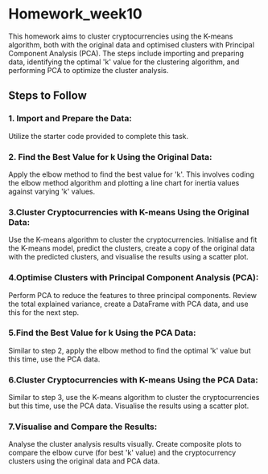 # Homework_week10

This homework aims to cluster cryptocurrencies using the K-means algorithm, both with the original data and optimised clusters with Principal Component Analysis (PCA). The steps include importing and preparing data, identifying the optimal 'k' value for the clustering algorithm, and performing PCA to optimize the cluster analysis.

## Steps to Follow
### 1. Import and Prepare the Data: 
Utilize the starter code provided to complete this task.

### 2. Find the Best Value for k Using the Original Data: 
Apply the elbow method to find the best value for 'k'. This involves coding the elbow method algorithm and plotting a line chart for inertia values against varying 'k' values.

### 3.Cluster Cryptocurrencies with K-means Using the Original Data: 
Use the K-means algorithm to cluster the cryptocurrencies. Initialise and fit the K-means model, predict the clusters, create a copy of the original data with the predicted clusters, and visualise the results using a scatter plot.

### 4.Optimise Clusters with Principal Component Analysis (PCA): 
Perform PCA to reduce the features to three principal components. Review the total explained variance, create a DataFrame with PCA data, and use this for the next step.

### 5.Find the Best Value for k Using the PCA Data: 
Similar to step 2, apply the elbow method to find the optimal 'k' value but this time, use the PCA data.

### 6.Cluster Cryptocurrencies with K-means Using the PCA Data: 
Similar to step 3, use the K-means algorithm to cluster the cryptocurrencies but this time, use the PCA data. Visualise the results using a scatter plot.

### 7.Visualise and Compare the Results: 
Analyse the cluster analysis results visually. Create composite plots to compare the elbow curve (for best 'k' value) and the cryptocurrency clusters using the original data and PCA data.
